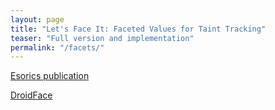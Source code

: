 ```yaml
---
layout: page
title: "Let's Face It: Faceted Values for Taint Tracking"
teaser: "Full version and implementation"
permalink: "/facets/"
---
```


[Esorics publication](/research/group/security/publications/2016/facets/esorics-full.pdf)

[DroidFace](/research/group/security/publications/2016/facets/droidface.tar.xz)
